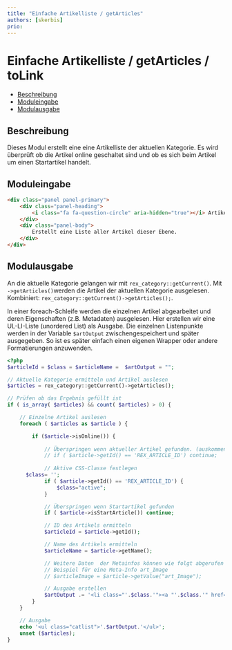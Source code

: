 ```yaml
---
title: "Einfache Artikelliste / getArticles"
authors: [skerbis]
prio:
---
```


# Einfache Artikelliste / getArticles / toLink

- [Beschreibung](#beschreibung)
- [Moduleingabe](#moduleingabe)
- [Modulausgabe](#modulausgabe)

<a name="beschreibung"></a>
## Beschreibung

Dieses Modul erstellt eine eine Artikelliste der aktuellen Kategorie. Es wird überprüft ob die Artikel online geschaltet sind und ob es sich beim Artikel um einen Startartikel handelt. 

<a name="moduleingabe"></a>
## Moduleingabe

```html
<div class="panel panel-primary">
	<div class="panel-heading">
		<i class="fa fa-question-circle" aria-hidden="true"></i> Artikelliste
	</div>
	<div class="panel-body">
		Erstellt eine Liste aller Artikel dieser Ebene. 
	</div>
</div>
```


<a name="modulausgabe"></a>
## Modulausgabe

An die aktuelle Kategorie gelangen wir mit `rex_category::getCurrent()`. Mit `->getArticles()`werden die Artikel der aktuellen Kategorie ausgelesen. Kombiniert: `rex_category::getCurrent()->getArticles();`. 

In einer foreach-Schleife werden die einzelnen Artikel abgearbeitet und deren Eigenschaften (z.B. Metadaten) ausgelesen. Hier erstellen wir eine UL-LI-Liste (unordered List) als Ausgabe. Die einzelnen Listenpunkte werden in der Variable `$artOutput` zwischengespeichert und später ausgegeben. So ist es später einfach einen eigenen Wrapper oder andere Formatierungen anzuwenden. 

```php
<?php
$articleId = $class = $articleName =  $artOutput = "";  

// Aktuelle Kategorie ermitteln und Artikel auslesen
$articles = rex_category::getCurrent()->getArticles();

// Prüfen ob das Ergebnis gefüllt ist
if ( is_array( $articles) && count( $articles) > 0) {

	// Einzelne Artikel auslesen
	foreach ( $articles as $article ) {

		if ($article->isOnline()) {
      
			// Überspringen wenn aktueller Artikel gefunden. (auskommentieren) 
			// if ( $article->getId() == 'REX_ARTICLE_ID') continue; 
      
			// Aktive CSS-Classe festlegen 
      $class= '';
			if ( $article->getId() == 'REX_ARTICLE_ID') {
				$class="active";
			}

			// Überspringen wenn Startartikel gefunden 
			if ( $article->isStartArticle()) continue;

			// ID des Artikels ermitteln
			$articleId = $article->getId();

			// Name des Artikels ermitteln
			$articleName = $article->getName();

			// Weitere Daten  der Metainfos können wie folgt abgerufen werden:     
			// Beispiel für eine Meta-Info art_Image
			// $articleImage = $article->getValue("art_Image");

			// Ausgabe erstellen 
			$artOutput .= '<li class="'.$class.'"><a "'.$class.'" href="'.rex_getUrl($articleId).'">'.$articleName.'</a></li>'."\n"; 
		}
	}

	// Ausgabe 
	echo '<ul class="catlist">'.$artOutput.'</ul>';
	unset ($articles);
}
```


